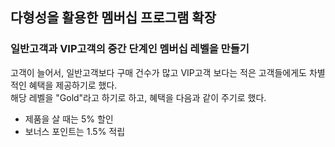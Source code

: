 ## 다형성을 활용한 멤버십 프로그램 확장

### 일반고객과 VIP고객의 중간 단계인 멤버십 레벨을 만들기

고객이 늘어서, 일반고객보다 구매 건수가 많고 VIP고객 보다는 적은 고객들에게도 차별적인 혜택을 제공하기로 했다.  
해당 레벨을 "Gold"라고 하기로 하고, 혜택을 다음과 같이 주기로 했다.
- 제품을 살 때는 5% 할인
- 보너스 포인트는 1.5% 적립